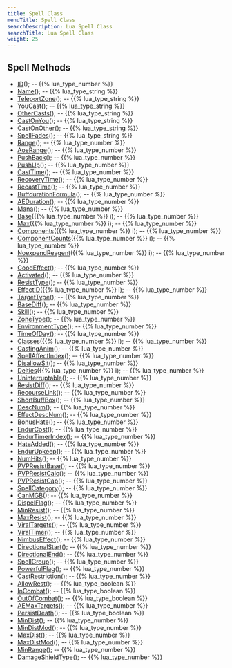 ```yaml
---
title: Spell Class
menuTitle: Spell Class
searchDescription: Lua Spell Class
searchTitle: Lua Spell Class
weight: 25
---
```


## Spell Methods
- [ID](id)(); -- {{% lua_type_number %}}
- [Name](name)(); -- {{% lua_type_string %}}
- [TeleportZone](teleportzone)(); -- {{% lua_type_string %}}
- [YouCast](youcast)(); -- {{% lua_type_string %}}
- [OtherCasts](othercasts)(); -- {{% lua_type_string %}}
- [CastOnYou](castonyou)(); -- {{% lua_type_string %}}
- [CastOnOther](castonother)(); -- {{% lua_type_string %}}
- [SpellFades](spellfades)(); -- {{% lua_type_string %}}
- [Range](range)(); -- {{% lua_type_number %}}
- [AoeRange](aoerange)(); -- {{% lua_type_number %}}
- [PushBack](pushback)(); -- {{% lua_type_number %}}
- [PushUp](pushup)(); -- {{% lua_type_number %}}
- [CastTime](casttime)(); -- {{% lua_type_number %}}
- [RecoveryTime](recoverytime)(); -- {{% lua_type_number %}}
- [RecastTime](recasttime)(); -- {{% lua_type_number %}}
- [BuffdurationFormula](buffdurationformula)(); -- {{% lua_type_number %}}
- [AEDuration](aeduration)(); -- {{% lua_type_number %}}
- [Mana](mana)(); -- {{% lua_type_number %}}
- [Base](base)({{% lua_type_number %}} i); -- {{% lua_type_number %}}
- [Max](max)({{% lua_type_number %}} i); -- {{% lua_type_number %}}
- [Components](components)({{% lua_type_number %}} i); -- {{% lua_type_number %}}
- [ComponentCounts](componentcounts)({{% lua_type_number %}} i); -- {{% lua_type_number %}}
- [NoexpendReagent](noexpendreagent)({{% lua_type_number %}} i); -- {{% lua_type_number %}}
- [GoodEffect](goodeffect)(); -- {{% lua_type_number %}}
- [Activated](activated)(); -- {{% lua_type_number %}}
- [ResistType](resisttype)(); -- {{% lua_type_number %}}
- [EffectID](effectid)({{% lua_type_number %}} i); -- {{% lua_type_number %}}
- [TargetType](targettype)(); -- {{% lua_type_number %}}
- [BaseDiff](basediff)(); -- {{% lua_type_number %}}
- [Skill](skill)(); -- {{% lua_type_number %}}
- [ZoneType](zonetype)(); -- {{% lua_type_number %}}
- [EnvironmentType](environmenttype)(); -- {{% lua_type_number %}}
- [TimeOfDay](timeofday)(); -- {{% lua_type_number %}}
- [Classes](classes)({{% lua_type_number %}} i); -- {{% lua_type_number %}}
- [CastingAnim](castinganim)(); -- {{% lua_type_number %}}
- [SpellAffectIndex](spellaffectindex)(); -- {{% lua_type_number %}}
- [DisallowSit](disallowsit)(); -- {{% lua_type_number %}}
- [Deities](deities)({{% lua_type_number %}} i); -- {{% lua_type_number %}}
- [Uninterruptable](uninterruptable)(); -- {{% lua_type_number %}}
- [ResistDiff](resistdiff)(); -- {{% lua_type_number %}}
- [RecourseLink](recourselink)(); -- {{% lua_type_number %}}
- [ShortBuffBox](shortbuffbox)(); -- {{% lua_type_number %}}
- [DescNum](descnum)(); -- {{% lua_type_number %}}
- [EffectDescNum](effectdescnum)(); -- {{% lua_type_number %}}
- [BonusHate](bonushate)(); -- {{% lua_type_number %}}
- [EndurCost](endurcost)(); -- {{% lua_type_number %}}
- [EndurTimerIndex](endurtimerindex)(); -- {{% lua_type_number %}}
- [HateAdded](hateadded)(); -- {{% lua_type_number %}}
- [EndurUpkeep](endurupkeep)(); -- {{% lua_type_number %}}
- [NumHits](numhits)(); -- {{% lua_type_number %}}
- [PVPResistBase](pvpresistbase)(); -- {{% lua_type_number %}}
- [PVPResistCalc](pvpresistcalc)(); -- {{% lua_type_number %}}
- [PVPResistCap](pvpresistcap)(); -- {{% lua_type_number %}}
- [SpellCategory](spellcategory)(); -- {{% lua_type_number %}}
- [CanMGB](canmgb)(); -- {{% lua_type_number %}}
- [DispelFlag](dispelflag)(); -- {{% lua_type_number %}}
- [MinResist](minresist)(); -- {{% lua_type_number %}}
- [MaxResist](maxresist)(); -- {{% lua_type_number %}}
- [ViralTargets](viraltargets)(); -- {{% lua_type_number %}}
- [ViralTimer](viraltimer)(); -- {{% lua_type_number %}}
- [NimbusEffect](nimbuseffect)(); -- {{% lua_type_number %}}
- [DirectionalStart](directionalstart)(); -- {{% lua_type_number %}}
- [DirectionalEnd](directionalend)(); -- {{% lua_type_number %}}
- [SpellGroup](spellgroup)(); -- {{% lua_type_number %}}
- [PowerfulFlag](powerfulflag)(); -- {{% lua_type_number %}}
- [CastRestriction](castrestriction)(); -- {{% lua_type_number %}}
- [AllowRest](allowrest)(); -- {{% lua_type_boolean %}}
- [InCombat](incombat)(); -- {{% lua_type_boolean %}}
- [OutOfCombat](outofcombat)(); -- {{% lua_type_boolean %}}
- [AEMaxTargets](aemaxtargets)(); -- {{% lua_type_number %}}
- [PersistDeath](persistdeath)(); -- {{% lua_type_boolean %}}
- [MinDist](mindist)(); -- {{% lua_type_number %}}
- [MinDistMod](mindistmod)(); -- {{% lua_type_number %}}
- [MaxDist](maxdist)(); -- {{% lua_type_number %}}
- [MaxDistMod](maxdistmod)(); -- {{% lua_type_number %}}
- [MinRange](minrange)(); -- {{% lua_type_number %}}
- [DamageShieldType](damageshieldtype)(); -- {{% lua_type_number %}}
